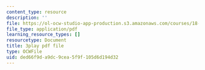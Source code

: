 ```yaml
---
content_type: resource
description: ''
file: https://ol-ocw-studio-app-production.s3.amazonaws.com/courses/18-01sc-single-variable-calculus-fall-2010/ded66f9da9dc9cea5f9f105d6d194d32_W7sNkRpcydk.pdf
file_type: application/pdf
learning_resource_types: []
resourcetype: Document
title: 3play pdf file
type: OCWFile
uid: ded66f9d-a9dc-9cea-5f9f-105d6d194d32
---
```


